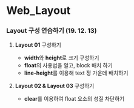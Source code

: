 # Web_Layout
 


### Layout 구성 연습하기 (19. 12. 13)

1. **Layout 01** 구성하기 
    - **width**와 **height**로 크기 구성하기
    - **float**의 사용법을 알고, block 배치 하기
    - **line-height**를 이용해 text 정 가운데 배치하기
  
2. **Layout 02 & Layout 03** 구성하기

    - **clear**를 이용하여 float 요소의 성질 차단하기